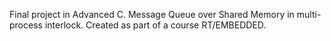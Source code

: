 Final project in Advanced C.
Message Queue over Shared Memory in multi-process interlock.
Created as part of a course RT/EMBEDDED.
